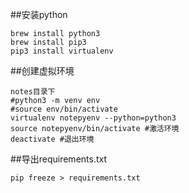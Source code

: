 ##安装python
````
brew install python3
brew install pip3 
pip3 install virtualenv 
````
##创建虚拟环境
````
notes目录下
#python3 -m venv env
#source env/bin/activate
virtualenv notepyenv --python=python3
source notepyenv/bin/activate #激活环境
deactivate #退出环境
````
##导出requirements.txt
````
pip freeze > requirements.txt
````